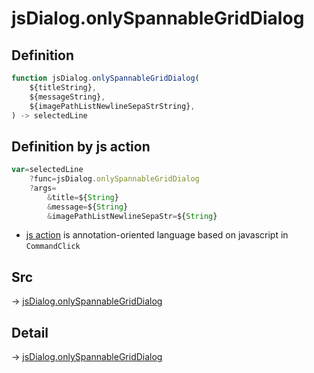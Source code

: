 # jsDialog.onlySpannableGridDialog

## Definition

```js.js
function jsDialog.onlySpannableGridDialog(
	${titleString},
	${messageString},
	${imagePathListNewlineSepaStrString},
) -> selectedLine
```


## Definition by js action

```js.js
var=selectedLine
	?func=jsDialog.onlySpannableGridDialog
	?args=
		&title=${String}
		&message=${String}
		&imagePathListNewlineSepaStr=${String}
```

- [js action](#) is annotation-oriented language based on javascript in `CommandClick`



## Src

-> [jsDialog.onlySpannableGridDialog](https://github.com/puutaro/CommandClick/blob/master/app/src/main/java/com/puutaro/commandclick/fragment_lib/terminal_fragment/js_interface/dialog/JsDialog.kt#L248)

## Detail

-> [jsDialog.onlySpannableGridDialog](https://github.com/puutaro/CommandClick/blob/master/md/developer/js_interface/details/dialog/JsDialog/onlySpannableGridDialog.md)
